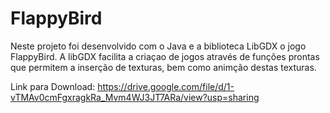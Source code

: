 # FlappyBird
Neste projeto foi desenvolvido com o Java e a biblioteca LibGDX o jogo FlappyBird. 
A libGDX facilita a criaçao de jogos através de funções prontas que permitem a inserção de texturas, bem como animção destas texturas.

Link para Download: https://drive.google.com/file/d/1-vTMAv0cmFgxragkRa_Mvm4WJ3JT7ARa/view?usp=sharing
